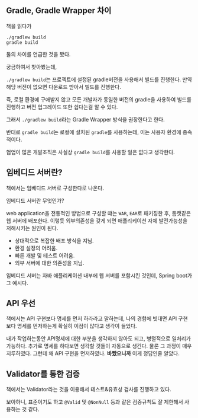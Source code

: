 ## Gradle, Gradle Wrapper 차이

책을 읽다가

```shell
./gradlew build
gradle build
```

둘의 차이를 언급한 것을 봤다.

궁금하여서 찾아봤는데,

`./gradlew build`는 프로젝트에 설정된 gradle버전을 사용해서 빌드를 진행한다. 만약 해당 버전이 없으면 다운로드 받아서 빌드를 진행한다.

즉, 로컬 환경에 구애받지 않고 모든 개발자가 동일한 버전의 gradle을 사용하여 빌드를 진행하고 버전 업그레이드 또한 쉽다는걸 알 수 있다.

그래서 `./gradlew build`라는 Gradle Wrapper 방식을 권장한다고 한다.

반대로 `gradle build`는  로컬에 설치된 `gradle`를 사용하는데, 이는 사용자 환경에 종속적이다.

협업이 많은 개발조직은 사실상 `gradle build`를 사용할 일은 없다고 생각한다.

## 임베디드 서버란?

책에서는 임베디드 서버로 구성한다로 나온다.

임베디드 서버란 무엇인가?

web application을 전통적인 방법으로 구성할 떄는 `WAR`, `EAR`로 패키징한 후, 톰캣같은 웹 서버에 배포한다.
이렇듯 외부의존성을 갖게 되면 애플리케이션 자체 발전가능성을 저해시키는 원인이 된다.
- 상대적으로 복잡한 배포 방식을 지님.
- 환경 설정의 어려움.
- 빠른 개발 및 테스트 어려움.
- 외부 서버에 대한 의존성을 지님.

임베디드 서버는 자바 애플리케이션 내부에 웹 서버를 포함시킨 것인데, Spring boot가 그 예시다.

## API 우선

책에서는 API 구현보다 명세를 먼저 하라라고 말하는데, 나의 경험에 빗대면 API 구현보다 명세를 먼저하는게 확실히 이점이 많다고 생각이 들었다.

내가 작업하는동안 API명세에 대한 부분을 생각하지 않아도 되고, 병렬적으로 일처리가 가능하다. 추가로 명세를 하다보면 생각할 것들이 자동으로 생긴다. 
물론 그 과정이 매우 지루하였다.
그런데 왜 API 구현을 먼저하였나. **바빴으니까** 이게 정답인줄 알았다.

## Validator를 통한 검증

책에서는 Validator라는 것을 이용해서 테스트&유효성 검사를 진행하고 있다.

보아하니, 표준이기도 하고 `@Valid` 및 `@NonNull` 등과 같은 검증규칙도 잘 제한해서 사용하는 것 같다.






